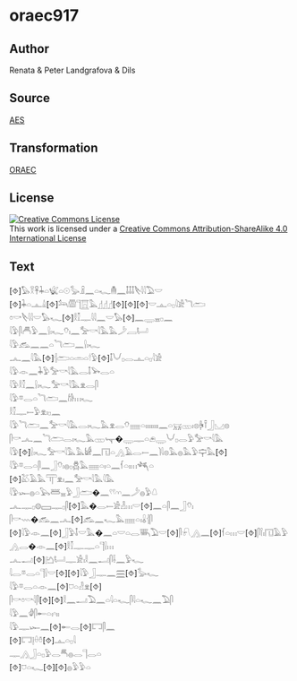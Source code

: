 # oraec917

## Author

Renata & Peter Landgrafova & Dils

## Source

[AES](https://github.com/simondschweitzer/aes)

## Transformation

[ORAEC](https://oraec.github.io/)

## License

<a rel="license" href="http://creativecommons.org/licenses/by-sa/4.0/"><img alt="Creative Commons License" style="border-width:0" src="https://i.creativecommons.org/l/by-sa/4.0/88x31.png" /></a><br />This work is licensed under a <a rel="license" href="http://creativecommons.org/licenses/by-sa/4.0/">Creative Commons Attribution-ShareAlike 4.0 International License</a>

## Text

[⯑]𓅃𓎝𓋹𓇓𓏏𓆤𓏏𓇳𓅭𓏎𓈖𓏏𓆑𓄟𓈖𓄤𓄤𓄤𓌸𓇋𓇋𓅐𓎟<br>
[⯑]𓇓𓏏𓊵𓏙[⯑]𓃢𓏃𓊹𓉱𓅓𓊨𓊨𓊨[⯑][⯑][⯑]𓎟𓊵𓏏𓊪𓇋𓀀𓆓𓂧<br>
𓏌𓎡𓌸𓇋𓇋𓎟𓅃𓆑[⯑]𓎛𓎿𓊃𓇋𓇋𓈖𓎟𓅃[⯑]𓈖𓇾𓈇𓊪𓈖<br>
𓇋𓅱𓋴𓄫𓅱𓈖𓍛𓏤𓆑𓄣𓏤𓈖𓅡𓎡𓇋𓅓𓅓𓌳𓐙𓂡<br>
𓇋𓅱𓃹𓈖𓈖𓏏𓆓𓂧𓈖𓍛𓏤𓆑<br>
𓂜𓈖𓇋𓅓[⯑]𓐪𓂧𓏏𓏛𓏏𓎗𓅱[⯑]𓄤𓄋𓊪𓂋𓊵𓏏𓊪𓇋𓀀<br>
𓇋𓅱𓁹𓈖𓇓𓅱𓅡𓎡𓇋𓅓𓂋𓄤𓅨𓂋𓏏<br>
𓇋𓅱𓎛𓎿𓈖𓍛𓏤𓆑𓅡𓎡𓇋𓅓𓁷𓂋𓋴<br>
𓇋𓅱𓎼𓂋𓏏𓆓𓂧𓈖𓀙𓏥𓆑<br>
𓎛𓎿𓊃𓍿𓅱𓁷𓏤𓊪𓈖<br>
𓇋𓅱𓆓𓂧𓈖𓅡𓎡𓇋𓅓𓂋𓏤𓆑𓅓𓁷𓂋𓄣𓈈𓏏𓏤𓏤𓏤𓏤𓏤𓏤𓏤𓏤𓈖𓏏𓄚𓊔𓏤𓊖𓋄𓍋𓃀𓈋𓊖<br>
𓋴𓎡𓂜𓈖𓆓𓂧𓂋𓏤𓆑𓅓𓊔𓊾�𓇾𓊃𓏏𓂉𓇾𓄋𓊪𓂋𓅱𓅡𓎡𓇋𓅓<br>
𓇋𓅱[⯑]𓍛𓏤𓆑𓅡𓎡𓇋𓅓𓅓𓀎𓈖𓉔𓏏𓂻𓄿𓂋𓍿𓈖𓌙𓇋𓊖𓅓𓐍𓅓𓅱𓊡𓅓[⯑]<br>
𓇋𓅱𓎼𓂋𓏏𓋴𓈖𓃀𓄣𓏤𓐍𓊪𓆣𓅓𓈈𓏏𓏤𓏏𓈖𓆳𓏏𓏤𓏥𓆈𓏏<br>
[⯑]𓅷𓄿𓅓𓋳𓁷𓏤𓈖𓅡𓎡𓇋𓅓𓇋𓅓<br>
𓇋𓅱𓆱𓐍𓏏𓅂𓆷𓈇𓅱𓃀𓂧�𓈖𓍢𓍢𓎆𓎆𓈖𓌳𓐍𓅱𓇤<br>
𓂜𓊃𓊪𓊗𓈙𓊃𓊪𓋴[⯑]𓅓�𓂋𓍿𓀀𓁐𓏥𓎟[⯑]𓈖𓏏𓋴𓈖𓃀𓄣𓏤<br>
𓋴𓎡𓇠�𓃹𓈖𓂜[⯑]𓃹𓈖𓆑𓅓𓈈𓏏𓏤𓏇𓐪𓋴<br>
[⯑]𓇋𓅱𓁹𓈖[⯑]𓃀𓅱𓄤𓎟𓅓�𓈖𓏏𓎟𓏏𓂋𓇧𓅐𓎟[⯑]𓋴𓍯𓂻𓈖[⯑]𓆳𓏏𓏥𓎟[⯑]𓋴𓌉𓏤𓉔𓄿𓅱𓂻𓂋�𓁹𓈖[⯑]𓎛𓎿𓊃𓊃𓏏𓊹𓍛𓏥<br>
𓂜𓂝[⯑]𓂚𓂡𓊃𓀀𓏤𓎛𓈖𓂝𓋴𓌢𓈖𓅱𓆑<br>
𓇋𓂋𓎼𓂋𓏏𓊹𓍛𓎟[⯑][⯑]𓇋𓅱𓃀𓊃𓈖𓈗[⯑]𓅭𓆑<br>
𓇋𓅱𓎼𓂋𓏏𓁹𓈖[⯑]𓈞𓏏𓁐𓁷[⯑]<br>
𓋴𓎡𓏌𓎡𓇋𓋴[⯑][⯑]𓎛𓈖𓂝𓅐𓈖𓏏𓇋𓏏𓆑𓋴𓇋𓏏𓆑𓈖𓅐𓋴<br>
𓇋𓅱𓈖𓁒𓋴𓄡𓏏𓏤𓎆𓏤𓏤<br>
𓇋𓅱𓊃𓆱𓈖[⯑]𓄡𓂋[⯑]𓉐𓋴𓈖<br>
[⯑]𓉐𓊤𓏐𓏊[⯑]𓊵𓏏𓊪𓇋<br>
𓊃𓂻𓃀𓏏𓊪𓅱𓂋𓄪𓐍𓂋𓊹𓂋𓏏<br>
[⯑]𓈞𓏏𓆑[⯑][⯑]𓐍𓅱𓅱𓏏<br>
